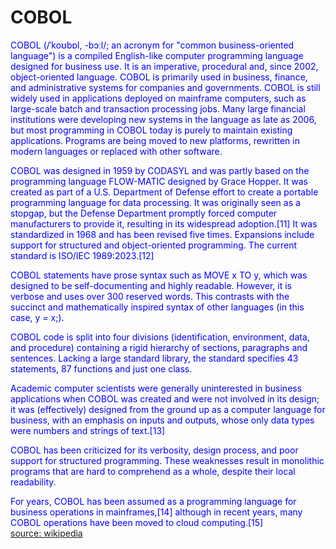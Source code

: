 
COBOL
=====


<font color="blue">COBOL (/ˈkoʊbɒl, -bɔːl/; an acronym for "common business-oriented language") is a compiled English-like computer programming language designed for business use. It is an imperative, procedural and, since 2002, object-oriented language. COBOL is primarily used in business, finance, and administrative systems for companies and governments. COBOL is still widely used in applications deployed on mainframe computers, such as large-scale batch and transaction processing jobs. Many large financial institutions were developing new systems in the language as late as 2006, but most programming in COBOL today is purely to maintain existing applications. Programs are being moved to new platforms, rewritten in modern languages or replaced with other software.
</font>

<font color="blue">COBOL was designed in 1959 by CODASYL and was partly based on the programming language FLOW-MATIC designed by Grace Hopper. It was created as part of a U.S. Department of Defense effort to create a portable programming language for data processing. It was originally seen as a stopgap, but the Defense Department promptly forced computer manufacturers to provide it, resulting in its widespread adoption.[11] It was standardized in 1968 and has been revised five times. Expansions include support for structured and object-oriented programming. The current standard is ISO/IEC 1989:2023.[12]
</font>

<font color="blue">COBOL statements have prose syntax such as MOVE x TO y, which was designed to be self-documenting and highly readable. However, it is verbose and uses over 300 reserved words. This contrasts with the succinct and mathematically inspired syntax of other languages (in this case, y = x;).
</font>

<font color="blue">COBOL code is split into four divisions (identification, environment, data, and procedure) containing a rigid hierarchy of sections, paragraphs and sentences. Lacking a large standard library, the standard specifies 43 statements, 87 functions and just one class.
</font>

<font color="blue">Academic computer scientists were generally uninterested in business applications when COBOL was created and were not involved in its design; it was (effectively) designed from the ground up as a computer language for business, with an emphasis on inputs and outputs, whose only data types were numbers and strings of text.[13]
</font>

<font color="blue">COBOL has been criticized for its verbosity, design process, and poor support for structured programming. These weaknesses result in monolithic programs that are hard to comprehend as a whole, despite their local readability.
</font>

<font color="blue">For years, COBOL has been assumed as a programming language for business operations in mainframes,[14] although in recent years, many COBOL operations have been moved to cloud computing.[15]
</font>  
[source: wikipedia](https://en.wikipedia.org/wiki/COBOL)